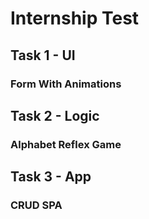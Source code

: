 # Internship Test

## Task 1 - UI
### Form With Animations

## Task 2 - Logic
### Alphabet Reflex Game

## Task 3 - App
### CRUD SPA
